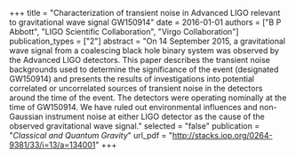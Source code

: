 +++
title = "Characterization of transient noise in Advanced LIGO relevant to gravitational wave signal GW150914"
date = 2016-01-01
authors = ["B P Abbott", "LIGO Scientific Collaboration", "Virgo Collaboration"]
publication_types = ["2"]
abstract = "On 14 September 2015, a gravitational wave signal from a coalescing black hole binary system was observed by the Advanced LIGO detectors. This paper describes the transient noise backgrounds used to determine the significance of the event (designated GW150914) and presents the results of investigations into potential correlated or uncorrelated sources of transient noise in the detectors around the time of the event. The detectors were operating nominally at the time of GW150914. We have ruled out environmental influences and non-Gaussian instrument noise at either LIGO detector as the cause of the observed gravitational wave signal."
selected = "false"
publication = "*Classical and Quantum Gravity*"
url_pdf = "http://stacks.iop.org/0264-9381/33/i=13/a=134001"
+++

